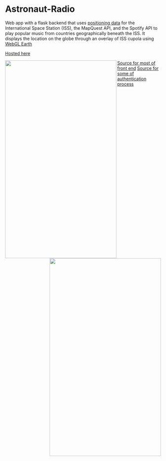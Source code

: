 # Astronaut-Radio

Web app with a flask backend that uses [positioning data](https://wheretheiss.at/) for the International Space Station (ISS), the MapQuest API, and the Spotify API to play popular music from countries geographically beneath the ISS. It displays the location on the globe through an overlay of ISS cupola using [WebGL Earth](http://www.webglearth.org/about)

[Hosted here](https://astronaut-radio.herokuapp.com/)

<img align="left" src="https://user-images.githubusercontent.com/43427035/73148947-1fb06e00-407c-11ea-8219-988995c2772c.jpg" width="360" height="640">

<img align="right" src="https://user-images.githubusercontent.com/43427035/73148957-2dfe8a00-407c-11ea-8c22-45d560ce3f48.jpg" width="360" height="640">

[Source for most of front end](https://codepen.io/moosasaadat/pen/WNNNaGo)
[Source for some of authentication process](https://github.com/drshrey/spotify-flask-auth-example/blob/master/main.py)


